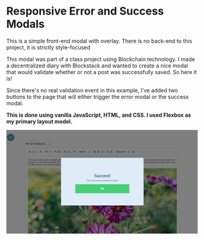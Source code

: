 # Responsive Error and Success Modals

This is a simple front-end modal with overlay. There is no back-end to this project, it is strictly style-focused

This modal was part of a class project using Blockchain technology. I made a decentralized diary with Blockstack and wanted to create a nice modal that would validate whether or not a post was successfully saved. So here it is!

Since there's no real validation event in this example, I've added two buttons to the page that will either trigger the error modal or the success modal. 

**This is done using vanilla JavaScript, HTML, and CSS. I used Flexbox as my primary layout model.**

![alt text](https://github.com/DraeRamsey/validation-with-overlay/blob/master/screenshots/modal-applied-desktop.png?raw=true)
